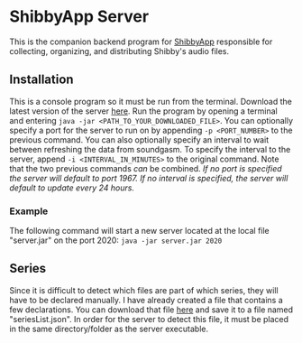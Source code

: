 # ShibbyApp Server
This is the companion backend program for [ShibbyApp](https://github.com/kraowx/shibbyapp) responsible for collecting, organizing, and distributing Shibby's audio files.

## Installation
This is a console program so it must be run from the terminal. Download the latest version of the server [here](https://github.com/kraowx/shibbyapp-server/releases/latest). Run the program by opening a terminal and entering ```java -jar <PATH_TO_YOUR_DOWNLOADED_FILE>```. You can optionally specify a port for the server to run on by appending ```-p <PORT_NUMBER>``` to the previous command. You can also optionally specify an interval to wait between refreshing the data from soundgasm. To specify the interval to the server, append ```-i <INTERVAL_IN_MINUTES>``` to the original command. Note that the two previous commands *can* be combined. *If no port is specified the server will default to port 1967. If no interval is specified, the server will default to update every 24 hours.*

### Example
The following command will start a new server located at the local file "server.jar" on the port 2020: ```java -jar server.jar 2020```

## Series
Since it is difficult to detect which files are part of which series, they will have to be declared manually. I have already created a file that contains a few declarations. You can download that file [here](https://raw.githubusercontent.com/kraowx/shibbyapp-server/master/seriesList.json) and save it to a file named "seriesList.json". In order for the server to detect this file, it must be placed in the same directory/folder as the server executable.
